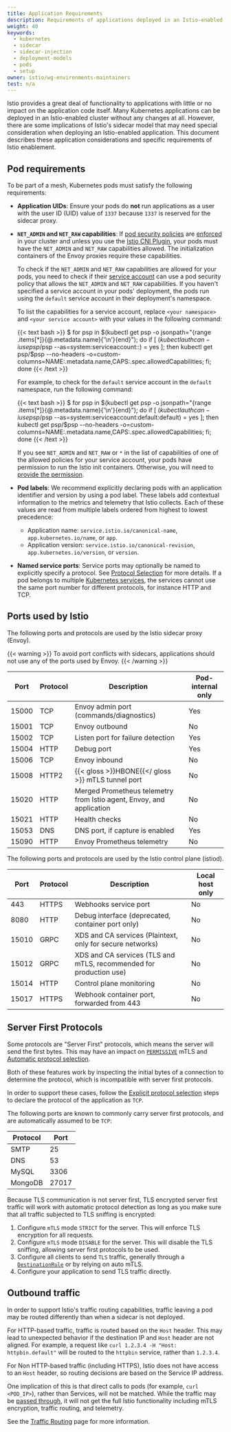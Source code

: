 ```yaml
---
title: Application Requirements
description: Requirements of applications deployed in an Istio-enabled cluster.
weight: 40
keywords:
  - kubernetes
  - sidecar
  - sidecar-injection
  - deployment-models
  - pods
  - setup
owner: istio/wg-environments-maintainers
test: n/a
---
```


Istio provides a great deal of functionality to applications with little or no impact on the application code itself.
Many Kubernetes applications can be deployed in an Istio-enabled cluster without any changes at all.
However, there are some implications of Istio's sidecar model that may need special consideration when deploying
an Istio-enabled application.
This document describes these application considerations and specific requirements of Istio enablement.

## Pod requirements

To be part of a mesh, Kubernetes pods must satisfy the following requirements:

- **Application UIDs**: Ensure your pods do **not** run applications as a user
  with the user ID (UID) value of `1337` because `1337` is reserved for the sidecar proxy.

- **`NET_ADMIN` and `NET_RAW` capabilities**: If [pod security policies](https://kubernetes.io/docs/concepts/policy/pod-security-policy/)
    are [enforced](https://kubernetes.io/docs/concepts/policy/pod-security-policy/#enabling-pod-security-policies)
    in your cluster and unless you use the [Istio CNI Plugin](/pt-br/docs/setup/additional-setup/cni/), your pods must have the
    `NET_ADMIN` and `NET_RAW` capabilities allowed. The initialization containers of the Envoy
    proxies require these capabilities.

    To check if the `NET_ADMIN` and `NET_RAW` capabilities are allowed for your pods, you need to check if their
    [service account](https://kubernetes.io/docs/tasks/configure-pod-container/configure-service-account/)
    can use a pod security policy that allows the `NET_ADMIN` and `NET_RAW` capabilities.
    If you haven't specified a service account in your pods' deployment, the pods run using
    the `default` service account in their deployment's namespace.

    To list the capabilities for a service account, replace `<your namespace>` and `<your service account>`
    with your values in the following command:

    {{< text bash >}}
    $ for psp in $(kubectl get psp -o jsonpath="{range .items[*]}{@.metadata.name}{'\n'}{end}"); do if [ $(kubectl auth can-i use psp/$psp --as=system:serviceaccount:<your namespace>:<your service account>) = yes ]; then kubectl get psp/$psp --no-headers -o=custom-columns=NAME:.metadata.name,CAPS:.spec.allowedCapabilities; fi; done
    {{< /text >}}

    For example, to check for the `default` service account in the `default` namespace, run the following command:

    {{< text bash >}}
    $ for psp in $(kubectl get psp -o jsonpath="{range .items[*]}{@.metadata.name}{'\n'}{end}"); do if [ $(kubectl auth can-i use psp/$psp --as=system:serviceaccount:default:default) = yes ]; then kubectl get psp/$psp --no-headers -o=custom-columns=NAME:.metadata.name,CAPS:.spec.allowedCapabilities; fi; done
    {{< /text >}}

    If you see `NET_ADMIN` and `NET_RAW` or `*` in the list of capabilities of one of the allowed
    policies for your service account, your pods have permission to run the Istio init containers.
    Otherwise, you will need to [provide the permission](https://kubernetes.io/docs/concepts/policy/pod-security-policy/#authorizing-policies).

- **Pod labels**: We recommend explicitly declaring pods with an application identifier and version by using a pod label.
  These labels add contextual information to the metrics and telemetry that Istio collects.
  Each of these values are read from multiple labels ordered from highest to lowest precedence:

    - Application name: `service.istio.io/canonical-name`, `app.kubernetes.io/name`, or `app`.
    - Application version: `service.istio.io/canonical-revision`, `app.kubernetes.io/version`, or `version`.

- **Named service ports**: Service ports may optionally be named to explicitly specify a protocol.
  See [Protocol Selection](/pt-br/docs/ops/configuration/traffic-management/protocol-selection/) for
  more details. If a pod belongs to multiple [Kubernetes services](https://kubernetes.io/docs/concepts/services-networking/service/),
  the services cannot use the same port number for different protocols, for
  instance HTTP and TCP.

## Ports used by Istio

The following ports and protocols are used by the Istio sidecar proxy (Envoy).

{{< warning >}}
To avoid port conflicts with sidecars, applications should not use any of the ports used by Envoy.
{{< /warning >}}

| Port | Protocol | Description | Pod-internal only |
|----|----|----|----|
| 15000 | TCP | Envoy admin port (commands/diagnostics) | Yes |
| 15001 | TCP | Envoy outbound | No |
| 15002 | TCP | Listen port for failure detection | Yes |
| 15004 | HTTP | Debug port | Yes |
| 15006 | TCP | Envoy inbound | No |
| 15008 | HTTP2 | {{< gloss >}}HBONE{{</ gloss >}} mTLS tunnel port | No |
| 15020 | HTTP | Merged Prometheus telemetry from Istio agent, Envoy, and application | No |
| 15021 | HTTP | Health checks | No |
| 15053 | DNS  | DNS port, if capture is enabled | Yes |
| 15090 | HTTP | Envoy Prometheus telemetry | No |

The following ports and protocols are used by the Istio control plane (istiod).

| Port | Protocol | Description | Local host only |
|----|----|----|----|
| 443 | HTTPS | Webhooks service port | No |
| 8080 | HTTP | Debug interface (deprecated, container port only) | No |
| 15010 | GRPC | XDS and CA services (Plaintext, only for secure networks) | No |
| 15012 | GRPC | XDS and CA services (TLS and mTLS, recommended for production use) | No |
| 15014 | HTTP | Control plane monitoring | No |
| 15017 | HTTPS | Webhook container port, forwarded from 443 | No |

## Server First Protocols

Some protocols are "Server First" protocols, which means the server will send the first bytes. This may have an impact on
[`PERMISSIVE`](/pt-br/docs/reference/config/security/peer_authentication/#PeerAuthentication-MutualTLS-Mode) mTLS and [Automatic protocol selection](/pt-br/docs/ops/configuration/traffic-management/protocol-selection/#automatic-protocol-selection).

Both of these features work by inspecting the initial bytes of a connection to determine the protocol, which is incompatible with server first protocols.

In order to support these cases, follow the [Explicit protocol selection](/pt-br/docs/ops/configuration/traffic-management/protocol-selection/#explicit-protocol-selection) steps to declare the protocol of the application as `TCP`.

The following ports are known to commonly carry server first protocols, and are automatically assumed to be `TCP`:

|Protocol|Port|
|--------|----|
| SMTP   |25  |
| DNS    |53  |
| MySQL  |3306|
| MongoDB|27017|

Because TLS communication is not server first, TLS encrypted server first traffic will work with automatic protocol detection as long as you make sure that all traffic subjected to TLS sniffing is encrypted:

1. Configure `mTLS` mode `STRICT` for the server. This will enforce TLS encryption for all requests.
1. Configure `mTLS` mode `DISABLE` for the server. This will disable the TLS sniffing, allowing server first protocols to be used.
1. Configure all clients to send `TLS` traffic, generally through a [`DestinationRule`](/pt-br/docs/reference/config/networking/destination-rule/#ClientTLSSettings) or by relying on auto mTLS.
1. Configure your application to send TLS traffic directly.

## Outbound traffic

In order to support Istio's traffic routing capabilities, traffic leaving a pod may be routed differently than
when a sidecar is not deployed.

For HTTP-based traffic, traffic is routed based on the `Host` header. This may lead to unexpected behavior if the destination IP
and `Host` header are not aligned. For example, a request like `curl 1.2.3.4 -H "Host: httpbin.default"` will be routed to the `httpbin` service,
rather than `1.2.3.4`.

For Non HTTP-based traffic (including HTTPS), Istio does not have access to an `Host` header, so routing decisions are based on the Service IP address.

One implication of this is that direct calls to pods (for example, `curl <POD_IP>`), rather than Services, will not be matched. While the traffic may
be [passed through](/pt-br/docs/tasks/traffic-management/egress/egress-control/#envoy-passthrough-to-external-services), it will not get the full Istio functionality
including mTLS encryption, traffic routing, and telemetry.

See the [Traffic Routing](/pt-br/docs/ops/configuration/traffic-management/traffic-routing) page for more information.

